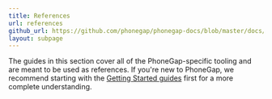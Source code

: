 ```yaml
---
title: References
url: references
github_url: https://github.com/phonegap/phonegap-docs/blob/master/docs/3-references/0-index.html.md
layout: subpage
---
```


The guides in this section cover all of the PhoneGap-specific tooling and are meant to be used as references. If you're
new to PhoneGap, we recommend starting with the [Getting Started guides](/getting-started) first for a more complete 
understanding. 

